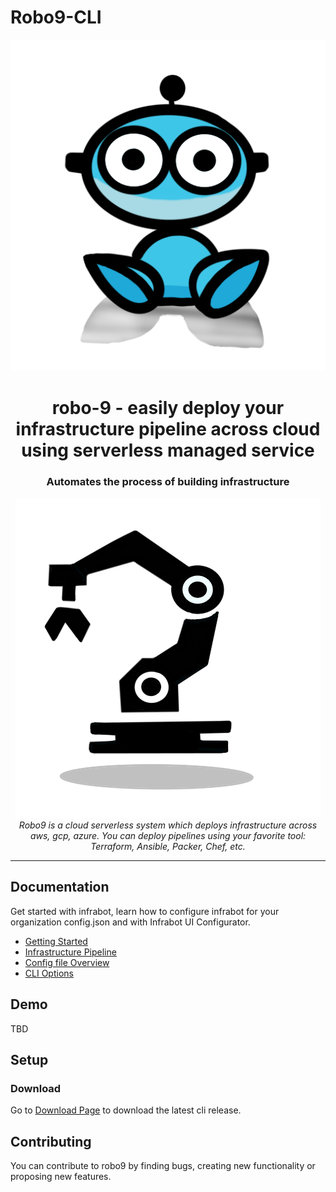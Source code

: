# Robo9-CLI



<p align="center">
  <img src="assets/images/space-bot-blue-png.png" alt="robotcli-logo" />
</p>

<h1 align="center">robo-9 - easily deploy your infrastructure pipeline across cloud using serverless managed service</h1>
<h3 align="center"> Automates the process of building infrastructure
</h3>
<p align="center">
  <img src="assets/images/controller-img.png" alt="robotcli-logo" />
  <br>
  <i>Robo9 is a cloud serverless system which deploys infrastructure across aws, gcp, azure. You can deploy pipelines using your favorite tool: Terraform, Ansible, Packer, Chef, etc.</i>
  <br>
</p>


<hr>

## Documentation

Get started with infrabot, learn how to configure infrabot for your organization config.json and with Infrabot UI Configurator.

- [Getting Started][quickstart]
- [Infrastructure Pipeline][infrapipeline]
- [Config file Overview][configoverview]
- [CLI Options][cli]

## Demo

TBD

## Setup


### Download
Go to [Download Page][downloadcli] to download the latest cli release.

## Contributing
You can contribute to robo9 by finding bugs, creating new functionality or proposing new features.


[quickstart]: https://www.google.ca/
[infrapipeline]: https://www.google.ca/
[configoverview]: https://www.google.ca/
[cli]: https://www.google.ca/
[downloadcli]: https://www.google.ca/